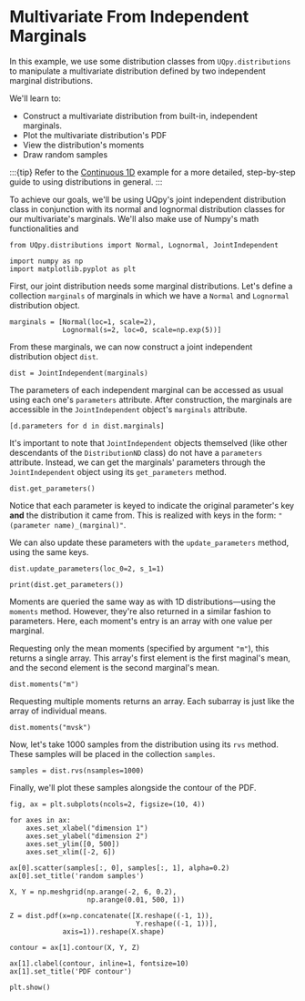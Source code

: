 # Multivariate From Independent Marginals

In this example, we use some distribution classes from `UQpy.distributions` to manipulate a multivariate distribution defined by two independent marginal distributions.

We'll learn to:

- Construct a multivariate distribution from built-in, independent marginals.
- Plot the multivariate distribution's PDF
- View the distribution's moments
- Draw random samples

:::{tip}
Refer to the [Continuous 1D](./continuous_1d.md) example for a more detailed, step-by-step guide to using distributions in general.
:::

To achieve our goals, we'll be using UQpy's joint independent distribution class in conjunction with its normal and lognormal distribution classes for our multivariate's marginals. We'll also make use of Numpy's math functionalities and 

```{code-cell} ipython3
from UQpy.distributions import Normal, Lognormal, JointIndependent

import numpy as np
import matplotlib.pyplot as plt
```

First, our joint distribution needs some marginal distributions. Let's define a collection `marginals` of marginals in which we have a `Normal` and `Lognormal` distribution object.

```{code-cell} ipython3
marginals = [Normal(loc=1, scale=2),
             Lognormal(s=2, loc=0, scale=np.exp(5))]
```

From these marginals, we can now construct a joint independent distribution object `dist`.

```{code-cell} ipython3
dist = JointIndependent(marginals)
```

The parameters of each independent marginal can be accessed as usual using each one's `parameters` attribute. After construction, the marginals are accessible in the `JointIndependent` object's `marginals` attribute.

```{code-cell} ipython3
[d.parameters for d in dist.marginals]
```

It's important to note that `JointIndependent` objects themselved (like other descendants of the `DistributionND` class) do not have a `parameters` attribute. Instead, we can get the marginals' parameters through the `JointIndependent` object using its `get_parameters` method.

```{code-cell} ipython3
dist.get_parameters()
```

Notice that each parameter is keyed to indicate the original parameter's key **and** the distribution it came from. This is realized with keys in the form: `"(parameter name)_(marginal)"`.

We can also update these parameters with the `update_parameters` method, using the same keys.

```{code-cell} ipython3
dist.update_parameters(loc_0=2, s_1=1)

print(dist.get_parameters())
```

Moments are queried the same way as with 1D distributions—using the `moments` method. However, they're also returned in a similar fashion to parameters. Here, each moment's entry is an array with one value per marginal.

Requesting only the mean moments (specified by argument `"m"`), this returns a single array. This array's first element is the first maginal's mean, and the second element is the second marginal's mean.

```{code-cell} ipython3
dist.moments("m")
```

Requesting multiple moments returns an array. Each subarray is just like the array of individual means.

```{code-cell} ipython3
dist.moments("mvsk")
```

Now, let's take 1000 samples from the distribution using its `rvs` method. These samples will be placed in the collection `samples`.

```{code-cell} ipython3
samples = dist.rvs(nsamples=1000)
```

Finally, we'll plot these samples alongside the contour of the PDF.

```{code-cell} ipython3
fig, ax = plt.subplots(ncols=2, figsize=(10, 4))

for axes in ax:
    axes.set_xlabel("dimension 1")
    axes.set_ylabel("dimension 2")
    axes.set_ylim([0, 500])
    axes.set_xlim([-2, 6])

ax[0].scatter(samples[:, 0], samples[:, 1], alpha=0.2)
ax[0].set_title('random samples')

X, Y = np.meshgrid(np.arange(-2, 6, 0.2),
                   np.arange(0.01, 500, 1))

Z = dist.pdf(x=np.concatenate([X.reshape((-1, 1)),
                               Y.reshape((-1, 1))],
             axis=1)).reshape(X.shape)

contour = ax[1].contour(X, Y, Z)

ax[1].clabel(contour, inline=1, fontsize=10)
ax[1].set_title('PDF contour')

plt.show()
```
